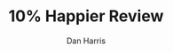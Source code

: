 ---
permalink: 	Books/ten-percent-happier
layout: 	review
title: 	"10% Happier Review"
author: 	"Dan Harris"
author_bio: 	"Dan Harris is the coanchor of Nightline and the weekend editions of Good Morning America. He regularly reports for 20/20, World News with Diane Sawyer, and the weekday editions of Good Morning America. Before joining ABC News fourteen years ago, he worked for local news outlets in Boston and Maine. He lives with his wife, Bianca, in New York City. 10% Happier is his first book."
author_bio_link: 	"/Authors/dan-harris"
author_image: 	"DanHarris.jpg"
book_cover_image: 	"10percenthappier.jpg"
book_title: 	"10% Happier: How I Tamed the Voice in My Head, Reduced Stress Without Losing My Edge, and Found Self-Help That Actually Works"
book_title_short: 	"10% Happier"
publish_date: 	March 11th 2014
number_of_pages: 	256
categories: 	[books]
first_blockquote: 	"Busy your mind with the concepts of harmony, health, peace, and good will, and wonders will happen in your life."
second_blockquote: 	"Make the present moment your friend rather than your enemy. Because many people live habitually as if the present moment were an obstacle that they need to overcome in order to get to the next moment. And imagine living your whole life like that, where always this moment is never quite right, not good enough because you need to get to the next one. That is continuous stress."
third_blockquote: 	"What mindfulness does is create some space in your head so you can, as the Buddhists say, 'respond' rather than simply 'react'. In the Buddhist view, you can’t control what comes up in your head; it all arises out of a mysterious void. We spend a lot of time judging ourselves harshly for feelings that we had no role in summoning. The only thing you can control is how you handle it."
skill_level_score: 	10
approach_score: 	75
outlook_score: 	25
affiliation_score: 	25
skill_level: 	beginner
approach: 	theoretical
outlook: 	secular
affiliation: 	open
review_overview: 	["<a href='https://amzn.to/2Ys2HNi'>10% Happier</a> is the brainchild of a TV personality who one day realized he needed to make a change in his life if he wanted to keep doing what he loved. After spending time in the middle east covering various war zones, the author returned to his job in the United States and, due to his newly developed PTSD, he turned to cocaine and other drugs for relief.","The turning point for him came during a live TV show broadcast; he was reporting the news as he usually did and suffered a panic attack that came out of nowhere. Because of this event, his wife recommended him to read <a href='/Books/the-power-of-now'>The Power of Now</a> and, as an skeptic man, he thought little of. That didn't stop him however from having his first spiritual realization, and learning that we all have a <i>voice</i> inside us, and that it doesn't always try to help, caused him to start the research that would eventually become this international bestseller."]
skill_level_overview: 	["Because these pages are meant to describe the personal journey undergone by its author, 10% Happier is one of the most accesible books out there for people who want to get a taste of what mindfulness and meditation are all about. ","Advanced practitioners who don't expect to gain much in terms of novel insights will be thrilled to read it like a novel and could get pleasure out of following Dan Harris' 'character arc' until its conclusion."]
approach_overview: 	["10% Happier doesn't offer much beyond the basics in terms of practical instructions. The author has expressed in multiple occasions, through interviews and other TV appearances, that his purpose is to quietly push people towards meditation. In this sense, the book spends more time introducing the basis and the benefits of establishing a regular practice. The fact that our brains can be trained with repetitions just as you would a muscle, is repeated multiple times and is used to convey the worldy way in which he wants his message to be interpreted.","The beginning sections of the book also double as journalistic articles where Dan guides us through the story of how he became interested in meditation and Buddhist teachings, with the same talent he had shown hundreds of times before when telling stories about other people."]
outlook_overview: 	["Dan Harris is not affiliated to any one religion and often refers to what he is doing as contributing to public health; it doesn't get more secular than that.","Buddhist teachings are used for reference when needed in much the same way you would mention the ancient Greeks when talking about the Olympic Games. The main enemy, according to Dan, is a concept with no direct relation to religions or spiritual practices: your ego. Add to that the fact that he chooses to use terms accepted by psychologists like <i>habitual response</i>, and you'll understand why we categorized this book as secular."]
affiliation_overview: 	["Whether you're a Christian, a Buddhist, or an atheist you will not find issue with the thoughts expressed in this book. Dan takes inspiration mostly from Buddhism and his personal life, but up to this day he still holds that he's not sure if he believes in <i>enlightenment</i>. His instructions are more akin to mental health tips and his objective leading a good, well-balanced life."]
techniques: 	[mindfulness]
conclusion: 	["If you'd like to follow behind the steps of the author, there's no better way to do so than reading the book his wife recommended; take a look at our review for <a href='/Books/the-power-of-now'>The Power of Now</a> by <a href='/Authors/eckhart-tolle'>Eckhart Tolle</a>. If you already read 10% Happier and liked it, you might like <a href='/Books/mindfulness-in-plain-english'>Mindfulness in Plain English</a> too."]
amazon_affiliate_link: 	"https://amzn.to/2Ys2HNi"
goodreads_link: 	https://www.goodreads.com/ar/book/show/18505796-10-happier
---